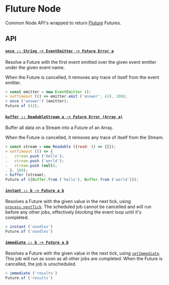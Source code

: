 # Fluture Node

Common Node API's wrapped to return [Fluture][] Futures.

## API

#### <a name="once" href="https://github.com/fluture-js/fluture-node/blob/v2.0.0/index.js#L9">`once :: String -⁠> EventEmitter -⁠> Future Error a`</a>

Resolve a Future with the first event emitted over
the given event emitter under the given event name.

When the Future is cancelled, it removes any trace of
itself from the event emitter.

```js
> const emitter = new EventEmitter ();
> setTimeout (() => emitter.emit ('answer', 42), 100);
> once ('answer') (emitter);
Future.of (42);
```

#### <a name="buffer" href="https://github.com/fluture-js/fluture-node/blob/v2.0.0/index.js#L41">`buffer :: ReadableStream a -⁠> Future Error (Array a)`</a>

Buffer all data on a Stream into a Future of an Array.

When the Future is cancelled, it removes any trace of
itself from the Stream.

```js
> const stream = new Readable ({read: () => {}});
> setTimeout (() => {
.   stream.push ('hello');
.   stream.push ('world');
.   stream.push (null);
. }, 100);
> buffer (stream);
Future.of ([Buffer.from ('hello'), Buffer.from ('world')]);
```

#### <a name="instant" href="https://github.com/fluture-js/fluture-node/blob/v2.0.0/index.js#L80">`instant :: b -⁠> Future a b`</a>

Resolves a Future with the given value in the next tick,
using [`process.nextTick`][]. The scheduled job cannot be
cancelled and will run before any other jobs, effectively
blocking the event loop until it's completed.

```js
> instant ('noodles')
Future.of ('noodles')
```

#### <a name="immediate" href="https://github.com/fluture-js/fluture-node/blob/v2.0.0/index.js#L96">`immediate :: b -⁠> Future a b`</a>

Resolves a Future with the given value in the next tick,
using [`setImmediate`][]. This job will run as soon as all
other jobs are completed. When the Future is cancelled, the
job is unscheduled.

```js
> immediate ('results')
Future.of ('results')
```

[Fluture]: https://github.com/fluture-js/Fluture
[`process.nextTick`]: https://nodejs.org/api/process.html#process_process_nexttick_callback_args
[`setImmediate`]: https://nodejs.org/api/timers.html#timers_setimmediate_callback_args
